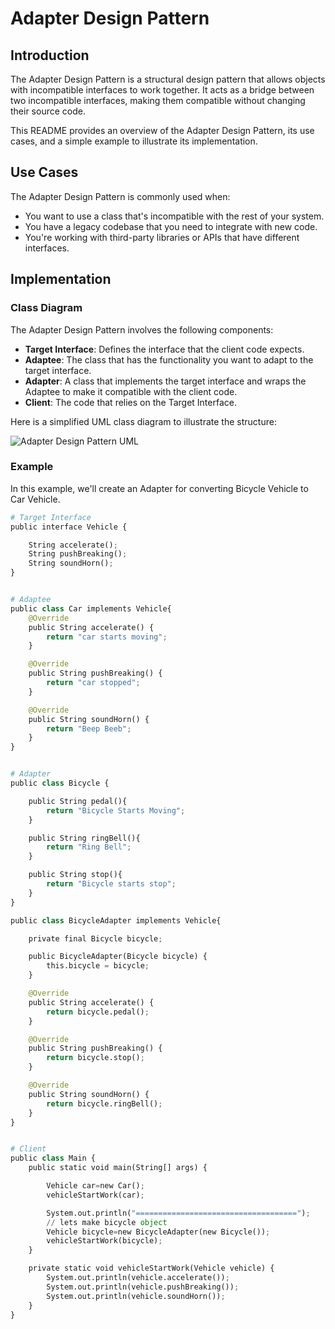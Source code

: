 # Adapter Design Pattern

## Introduction

The Adapter Design Pattern is a structural design pattern that allows objects with incompatible interfaces to work together. It acts as a bridge between two incompatible interfaces, making them compatible without changing their source code.

This README provides an overview of the Adapter Design Pattern, its use cases, and a simple example to illustrate its implementation.

## Use Cases

The Adapter Design Pattern is commonly used when:

- You want to use a class that's incompatible with the rest of your system.
- You have a legacy codebase that you need to integrate with new code.
- You're working with third-party libraries or APIs that have different interfaces.

## Implementation

### Class Diagram

The Adapter Design Pattern involves the following components:

- **Target Interface**: Defines the interface that the client code expects.
- **Adaptee**: The class that has the functionality you want to adapt to the target interface.
- **Adapter**: A class that implements the target interface and wraps the Adaptee to make it compatible with the client code.
- **Client**: The code that relies on the Target Interface.

Here is a simplified UML class diagram to illustrate the structure:

![Adapter Design Pattern UML](adapter-pattern-uml.png)

### Example

In this example, we'll create an Adapter for converting Bicycle Vehicle to Car Vehicle.

```python
# Target Interface
public interface Vehicle {

    String accelerate();
    String pushBreaking();
    String soundHorn();
}


# Adaptee
public class Car implements Vehicle{
    @Override
    public String accelerate() {
        return "car starts moving";
    }

    @Override
    public String pushBreaking() {
        return "car stopped";
    }

    @Override
    public String soundHorn() {
        return "Beep Beeb";
    }
}


# Adapter
public class Bicycle {

    public String pedal(){
        return "Bicycle Starts Moving";
    }

    public String ringBell(){
        return "Ring Bell";
    }

    public String stop(){
        return "Bicycle starts stop";
    }
}

public class BicycleAdapter implements Vehicle{

    private final Bicycle bicycle;

    public BicycleAdapter(Bicycle bicycle) {
        this.bicycle = bicycle;
    }

    @Override
    public String accelerate() {
        return bicycle.pedal();
    }

    @Override
    public String pushBreaking() {
        return bicycle.stop();
    }

    @Override
    public String soundHorn() {
        return bicycle.ringBell();
    }
}


# Client
public class Main {
    public static void main(String[] args) {

        Vehicle car=new Car();
        vehicleStartWork(car);

        System.out.println("====================================");
        // lets make bicycle object
        Vehicle bicycle=new BicycleAdapter(new Bicycle());
        vehicleStartWork(bicycle);
    }

    private static void vehicleStartWork(Vehicle vehicle) {
        System.out.println(vehicle.accelerate());
        System.out.println(vehicle.pushBreaking());
        System.out.println(vehicle.soundHorn());
    }
}
